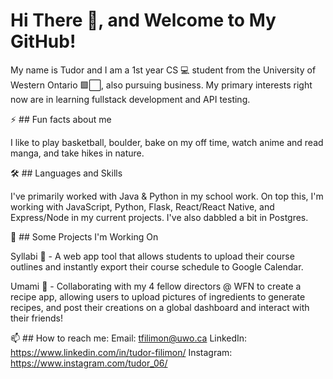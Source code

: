 # Hi There 👋, and Welcome to My GitHub!

My name is Tudor and I am a 1st year CS 💻 student from the University of Western Ontario 🟪⬜, also pursuing business. My primary interests right now are in learning fullstack development and API testing.


⚡ ## Fun facts about me

I like to play basketball, boulder, bake on my off time, watch anime and read manga, and take hikes in nature.


🛠 ## Languages and Skills

I've primarily worked with Java & Python in my school work. On top this, I'm working with JavaScript, Python, Flask, React/React Native, and Express/Node in my current projects. I've also dabbled a bit in Postgres.


🔭 ## Some Projects I'm Working On

Syllabi 📆 - A web app tool that allows students to upload their course outlines and instantly export their course schedule to Google Calendar.

Umami 🍲 - Collaborating with my 4 fellow directors @ WFN to create a recipe app, allowing users to upload pictures of ingredients to generate recipes, and post their creations on a global dashboard and interact with their friends!


📫 ## How to reach me:
Email: tfilimon@uwo.ca
LinkedIn: https://www.linkedin.com/in/tudor-filimon/
Instagram: https://www.instagram.com/tudor_06/
